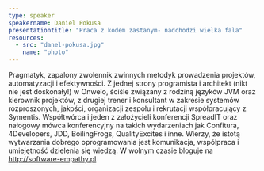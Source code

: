 ```yaml
---
type: speaker
speakername: Daniel Pokusa
presentationtitle: "Praca z kodem zastanym- nadchodzi wielka fala"
resources:
  - src: "danel-pokusa.jpg"
    name: "photo"
---
```

Pragmatyk, zapalony zwolennik zwinnych metodyk prowadzenia projektów, automatyzacji i efektywności. Z jednej strony programista i architekt (nikt nie jest doskonały!) w Onwelo, ściśle związany z rodziną języków JVM oraz kierownik projektów, z drugiej trener i konsultant w zakresie systemów rozproszonych, jakości, organizacji zespołu i rekrutacji współpracujący z Symentis. Współtwórca i jeden z założycieli konferencji SpreadIT oraz nałogowy mówca konferencyjny na takich wydarzeniach jak Confitura, 4Developers, JDD, BoilingFrogs, QualityExcites i inne. Wierzy, że istotą wytwarzania dobrego oprogramowania jest komunikacja, współpraca i umiejętność dzielenia się wiedzą. W wolnym czasie bloguje na http://software-empathy.pl
